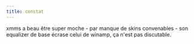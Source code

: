 ```yaml
---
title: constat
---
```


xmms a beau être super moche - par manque de skins convenables - son equalizer
de base écrase celui de winamp, ça n'est pas discutable.

